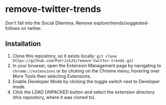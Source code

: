 # remove-twitter-trends

Don't fall into the Social Dilemma. Remove explore/trends/suggested-follows on twitter.

## Installation

1. Clone this repository, so it exists locally: `git clone https://github.com/PatrickJS/remove-twitter-trends.git`
2. In your browser, open the Extension Management page by navigating to `chrome://extensions` or by clicking on the Chrome menu, hovering over More Tools then selecting Extensions.
3. Enable Developer Mode by clicking the toggle switch next to Developer mode.
4. Click the LOAD UNPACKED button and select the extension directory (this repository, where it was cloned to).
